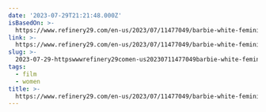 ```yaml
---
date: '2023-07-29T21:21:48.000Z'
isBasedOn: >-
  https://www.refinery29.com/en-us/2023/07/11477049/barbie-white-feminism-backlash
link: >-
  https://www.refinery29.com/en-us/2023/07/11477049/barbie-white-feminism-backlash
slug: >-
  2023-07-29-httpswwwrefinery29comen-us20230711477049barbie-white-feminism-backlash
tags:
  - film
  - women
title: >-
  https://www.refinery29.com/en-us/2023/07/11477049/barbie-white-feminism-backlash
---
```


